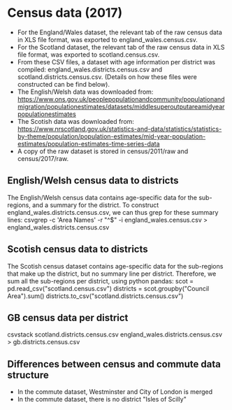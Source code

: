 # Census data (2017)
* For the England/Wales dataset, the relevant tab of the raw census data in XLS file format, was exported to england_wales.census.csv. 
* For the Scotland dataset, the relevant tab of the raw census data in XLS file format, was exported to scotland.census.csv.
* From these CSV files, a dataset with age information per district was compiled: england_wales.districts.census.csv and scotland.districts.census.csv. (Details on how these files were constructed can be find below). 
* The English/Welsh data was downloaded from: https://www.ons.gov.uk/peoplepopulationandcommunity/populationandmigration/populationestimates/datasets/middlesuperoutputareamidyearpopulationestimates
* The Scotish data was downloaded from: https://www.nrscotland.gov.uk/statistics-and-data/statistics/statistics-by-theme/population/population-estimates/mid-year-population-estimates/population-estimates-time-series-data
* A copy of the raw dataset is stored in census/2011/raw and census/2017/raw.

## English/Welsh census data to districts
The English/Welsh census data contains age-specific data for the sub-regions, and a summary for the district. To construct england_wales.districts.census.csv, we can thus grep for these summary lines:
csvgrep -c 'Area Names' -r "^$" -i england_wales.census.csv > england_wales.districts.census.csv

## Scotish census data to districts
The Scotish census dataset contains age-specific data for the sub-regions that make up the district, but no summary line per district. Therefore, we sum all the sub-regions per district, using python pandas:
scot = pd.read_csv("scotland.census.csv")
districts = scot.groupby("Council Area").sum()
districts.to_csv("scotland.districts.census.csv")

## GB census data per district
csvstack scotland.districts.census.csv england_wales.districts.census.csv > gb.districts.census.csv

## Differences between census and commute data structure
* In the commute dataset, Westminster and City of London is merged
* In the commute dataset, there is no district "Isles of Scilly" 
